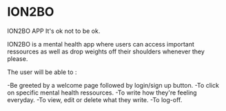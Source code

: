 # ION2BO

ION2BO APP
It's ok not to be ok.

ION2BO is a mental health app where users can access important ressources as well as drop weights off their shoulders whenever they please.


The user will be able to :

-Be greeted by a welcome page followed by login/sign up button.
-To click on specific mental health ressources.
-To write how they're feeling everyday.
-To view, edit or delete what they write.
-To log-off.
